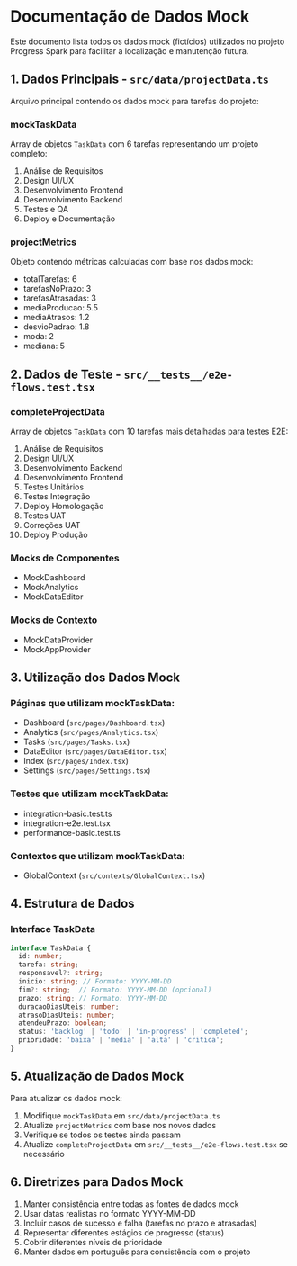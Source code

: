 # Documentação de Dados Mock

Este documento lista todos os dados mock (fictícios) utilizados no projeto Progress Spark para facilitar a localização e manutenção futura.

## 1. Dados Principais - `src/data/projectData.ts`

Arquivo principal contendo os dados mock para tarefas do projeto:

### mockTaskData
Array de objetos `TaskData` com 6 tarefas representando um projeto completo:
1. Análise de Requisitos
2. Design UI/UX
3. Desenvolvimento Frontend
4. Desenvolvimento Backend
5. Testes e QA
6. Deploy e Documentação

### projectMetrics
Objeto contendo métricas calculadas com base nos dados mock:
- totalTarefas: 6
- tarefasNoPrazo: 3
- tarefasAtrasadas: 3
- mediaProducao: 5.5
- mediaAtrasos: 1.2
- desvioPadrao: 1.8
- moda: 2
- mediana: 5

## 2. Dados de Teste - `src/__tests__/e2e-flows.test.tsx`

### completeProjectData
Array de objetos `TaskData` com 10 tarefas mais detalhadas para testes E2E:
1. Análise de Requisitos
2. Design UI/UX
3. Desenvolvimento Backend
4. Desenvolvimento Frontend
5. Testes Unitários
6. Testes Integração
7. Deploy Homologação
8. Testes UAT
9. Correções UAT
10. Deploy Produção

### Mocks de Componentes
- MockDashboard
- MockAnalytics
- MockDataEditor

### Mocks de Contexto
- MockDataProvider
- MockAppProvider

## 3. Utilização dos Dados Mock

### Páginas que utilizam mockTaskData:
- Dashboard (`src/pages/Dashboard.tsx`)
- Analytics (`src/pages/Analytics.tsx`)
- Tasks (`src/pages/Tasks.tsx`)
- DataEditor (`src/pages/DataEditor.tsx`)
- Index (`src/pages/Index.tsx`)
- Settings (`src/pages/Settings.tsx`)

### Testes que utilizam mockTaskData:
- integration-basic.test.ts
- integration-e2e.test.tsx
- performance-basic.test.ts

### Contextos que utilizam mockTaskData:
- GlobalContext (`src/contexts/GlobalContext.tsx`)

## 4. Estrutura de Dados

### Interface TaskData
```typescript
interface TaskData {
  id: number;
  tarefa: string;
  responsavel?: string;
  inicio: string; // Formato: YYYY-MM-DD
  fim?: string;  // Formato: YYYY-MM-DD (opcional)
  prazo: string; // Formato: YYYY-MM-DD
  duracaoDiasUteis: number;
  atrasoDiasUteis: number;
  atendeuPrazo: boolean;
  status: 'backlog' | 'todo' | 'in-progress' | 'completed';
  prioridade: 'baixa' | 'media' | 'alta' | 'critica';
}
```

## 5. Atualização de Dados Mock

Para atualizar os dados mock:
1. Modifique `mockTaskData` em `src/data/projectData.ts`
2. Atualize `projectMetrics` com base nos novos dados
3. Verifique se todos os testes ainda passam
4. Atualize `completeProjectData` em `src/__tests__/e2e-flows.test.tsx` se necessário

## 6. Diretrizes para Dados Mock

1. Manter consistência entre todas as fontes de dados mock
2. Usar datas realistas no formato YYYY-MM-DD
3. Incluir casos de sucesso e falha (tarefas no prazo e atrasadas)
4. Representar diferentes estágios de progresso (status)
5. Cobrir diferentes níveis de prioridade
6. Manter dados em português para consistência com o projeto